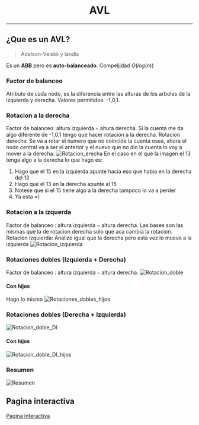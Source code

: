 # <center>AVL</center>
----

## ¿Que es un AVL?
> Adelson-Velskii y landis

Es un **ABB** pero es **auto-balanceado**. Compeljidad $O(log(n))$
### Factor de balanceo
Atributo de cada nodo, es la diferencia entre las alturas de los arboles de la izquierda y derecha. Valores permitidos: -1,0,1.
### Rotacion a la derecha
Factor de balanceo: $\text{altura izquierda} - \text{altura derecha}$. Si la cuenta me da algo diferente de -1,0,1 tengo que hacer rotacion a la derecha. 
Rotacion derecha: Se va a rotar el numero que no coincide la cuenta osea, ahora el nodo central va a ser el anterior y el nuevo que no dio la cuenta lo voy a mover a la derecha.
![Rotacion_erecha](https://i.imgur.com/QshzCBm.png "Rotacion derecha")
En el caso en el que la imagen el 13 tenga algo a la derecha lo que hago es:
1. Hago que el 15 en la izquierda apunte hacia eso que habia en la derecha del 13
2. Hago que el 13 en la derecha apunte al 15
3. Notese que si el 15 tiene algo a la derecha tampoco lo va a perder
4. Ya esta =)
### Rotacion a la izquerda
Factor de balanceo : $\text{altura izquierda} - \text{altura derecha}$. Las bases son las mismas que la de rotacion derecha solo que aca cambia la rotacion.
Rotacion izquierda: Analizo igual que la derecha pero esta vez lo muevo a la izquierda
![Rotacion_izquierda](https://i.imgur.com/2Z4pcsF.png "Rotacion izquierda")
### Rotaciones dobles (Izquierda + Derecha)
Factor de balanceo : $\text{altura izquierda} - \text{altura derecha}$. 
![Rotacion_doble](https://i.imgur.com/vkiwSWo.png "Rotacion doble")
#### Con hijos
Hago lo mismo
![Rotaciones_dobles_hijos](https://i.imgur.com/HHFpox1.png "Rotacion doble hijo") 
### Rotaciones dobles (Derecha + Izquierda)
![Rotacion_doble_DI](https://i.imgur.com/qpU0O5W.png "Rotacion doble derecha izquierda")
#### Con hijos
![Rotacion_doble_DI_hijos](https://i.imgur.com/9Qt74GU.png "Rotacion doble derecha izquierda con hijos")

### Resumen
![Resumen](https://i.imgur.com/JXQGQmY.png "Resumen")

## Pagina interactiva

[Pagina interactiva](https://www.cs.usfca.edu/~galles/visualization/AVLtree.html "Clickeame :)")